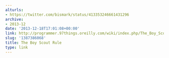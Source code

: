 ```yaml
---
alturls:
- https://twitter.com/bismark/status/413353246661431296
archive:
- 2013-12
date: '2013-12-18T17:01:08+00:00'
link: http://programmer.97things.oreilly.com/wiki/index.php/The_Boy_Scout_Rule
slug: '1387386068'
title: The Boy Scout Rule
type: link
---
```





